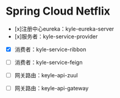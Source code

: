 # Spring Cloud Netflix
 - [x]注册中心eureka：kyle-eureka-server
 - [x]服务者：kyle-service-provider
 - [x] 消费者：kyle-service-ribbon
 - [ ] 消费者：kyle-service-feign
 - [ ] 网关路由：keyle-api-zuul
 - [ ] 网关路由：keyle-api-gateway
 




